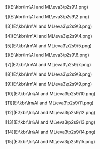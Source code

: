



![](E:\kbr\lrn\AI and ML\eva3\p2s9\1.png)





![](E:\kbr\lrn\AI and ML\eva3\p2s9\2.png)

![3](E:\kbr\lrn\AI and ML\eva3\p2s9\3.png)

![4](E:\kbr\lrn\AI and ML\eva3\p2s9\4.png)

![5](E:\kbr\lrn\AI and ML\eva3\p2s9\5.png)

![](E:\kbr\lrn\AI and ML\eva3\p2s9\6.png)

![7](E:\kbr\lrn\AI and ML\eva3\p2s9\7.png)

![8](E:\kbr\lrn\AI and ML\eva3\p2s9\8.png)

![9](E:\kbr\lrn\AI and ML\eva3\p2s9\9.png)

![10](E:\kbr\lrn\AI and ML\eva3\p2s9\10.png)

![11](E:\kbr\lrn\AI and ML\eva3\p2s9\11.png)

![12](E:\kbr\lrn\AI and ML\eva3\p2s9\12.png)

![13](E:\kbr\lrn\AI and ML\eva3\p2s9\13.png)

![14](E:\kbr\lrn\AI and ML\eva3\p2s9\14.png)

![15](E:\kbr\lrn\AI and ML\eva3\p2s9\15.png)